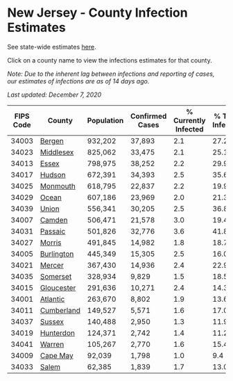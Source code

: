 # New Jersey - County Infection Estimates

See state-wide estimates [here](/infections/us-nj).

Click on a county name to view the infections estimates for that county.

*Note: Due to the inherent lag between infections and reporting of cases, our estimates of infections are as of 14 days ago.*

*Last updated: December 7, 2020*

|   FIPS Code |                   County |   Population |   Confirmed Cases |   % Currently Infected |   % Total Infected |
|-------------|--------------------------|--------------|-------------------|------------------------|--------------------|
|       34003 |         [Bergen](bergen) |      932,202 |            37,893 |                    2.1 |               27.2 |
|       34023 |   [Middlesex](middlesex) |      825,062 |            33,475 |                    2.1 |               25.1 |
|       34013 |           [Essex](essex) |      798,975 |            38,252 |                    2.2 |               29.9 |
|       34017 |         [Hudson](hudson) |      672,391 |            34,393 |                    2.5 |               35.6 |
|       34025 |     [Monmouth](monmouth) |      618,795 |            22,837 |                    2.2 |               19.9 |
|       34029 |           [Ocean](ocean) |      607,186 |            23,969 |                    2.0 |               21.3 |
|       34039 |           [Union](union) |      556,341 |            30,205 |                    2.5 |               36.8 |
|       34007 |         [Camden](camden) |      506,471 |            21,578 |                    3.0 |               19.4 |
|       34031 |       [Passaic](passaic) |      501,826 |            32,776 |                    3.6 |               41.8 |
|       34027 |         [Morris](morris) |      491,845 |            14,982 |                    1.8 |               18.7 |
|       34005 | [Burlington](burlington) |      445,349 |            15,305 |                    2.5 |               16.0 |
|       34021 |         [Mercer](mercer) |      367,430 |            14,936 |                    2.4 |               22.9 |
|       34035 |     [Somerset](somerset) |      328,934 |             9,829 |                    1.5 |               18.5 |
|       34015 | [Gloucester](gloucester) |      291,636 |            10,271 |                    2.4 |               14.3 |
|       34001 |     [Atlantic](atlantic) |      263,670 |             8,802 |                    1.9 |               13.6 |
|       34011 | [Cumberland](cumberland) |      149,527 |             5,571 |                    1.6 |               17.0 |
|       34037 |         [Sussex](sussex) |      140,488 |             2,950 |                    1.3 |               11.9 |
|       34019 |   [Hunterdon](hunterdon) |      124,371 |             2,742 |                    1.4 |               11.2 |
|       34041 |         [Warren](warren) |      105,267 |             2,770 |                    1.6 |               15.4 |
|       34009 |     [Cape May](cape-may) |       92,039 |             1,798 |                    1.0 |                9.4 |
|       34033 |           [Salem](salem) |       62,385 |             1,839 |                    1.7 |               13.0 |